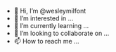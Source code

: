 - 👋 Hi, I’m @wesleymilfont
- 👀 I’m interested in ...
- 🌱 I’m currently learning ...
- 💞️ I’m looking to collaborate on ...
- 📫 How to reach me ...

<!---
wesleymilfont/wesleymilfont is a ✨ special ✨ repository because its `README.md` (this file) appears on your GitHub profile.
You can click the Preview link to take a look at your changes.
--->
